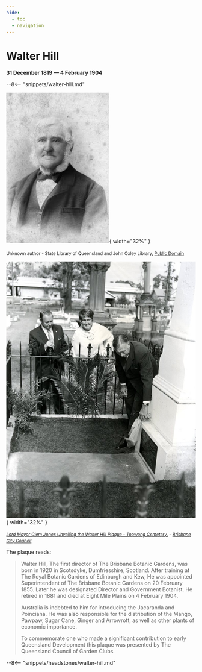 ```yaml
---
hide:
  - toc
  - navigation
---
```


# Walter Hill

**31 December 1819 — 4 February 1904**

--8<-- "snippets/walter-hill.md"

![Walter Hill](../assets/walter-hill.jpg){ width="32%" }

<small>Unknown author - State Library of Queensland and John Oxley Library, [Public Domain](https://commons.wikimedia.org/w/index.php?curid=22616572)</small>


![Lord Mayor Clem Jones Unveiling the Walter Hill Plaque](../assets/walter-hill-plaque.jpg){ width="32%" }  

*<small>[Lord Mayor Clem Jones Unveiling the Walter Hill Plaque - Toowong Cemetery.](https://library-brisbane.ent.sirsidynix.net.au/client/en_AU/BrisbaneImages/search/detailnonmodal/ent:$002f$002fSD_ASSET$002f0$002fSD_ASSET:24873/one?qu=Lord+Mayor+Clem+Jones+Unveiling+the+Walter+Hill+Plaque+-+Toowong+Cemetery.&rm=BRISBANEIMAGES0%7C%7C%7C1%7C%7C%7C0%7C%7C%7Ctrue&te=ASSET&lm=ALL_ASSETS) - [Brisbane City Council](https://www.brisbane.qld.gov.au)</small>*

The plaque reads: 

>Walter Hill, The first director of The Brisbane Botanic Gardens, was born in 1920 in Scotsdyke, Dumfriesshire, Scotland. After training at The Royal Botanic Gardens of Edinburgh and Kew, He was appointed Superintendent of The Brisbane Botanic Gardens on 20 February 1855. Later he was designated Director and Government Botanist. He retired in 1881 and died at Eight Mile Plains on 4 February 1904. 
>
>Australia is indebted to him for introducing the Jacaranda and Poinciana. He was also responsible for the distribution of the Mango, Pawpaw, Sugar Cane, Ginger and Arrowrott, as well as other plants of economic importance. 
>
>To commemorate one who made a significant contribution to early Queensland Development this plaque was presented by The Queensland Council of Garden Clubs.

--8<-- "snippets/headstones/walter-hill.md"
